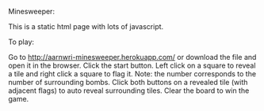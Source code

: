 Minesweeper:

This is a static html page with lots of javascript.

To play:

  Go to http://aarnwri-minesweeper.herokuapp.com/ or download the file and open
   it in the browser.
  Click the start button.
  Left click on a square to reveal a tile and right click a square to flag it.
  Note: the number corresponds to the number of surrounding bombs.
  Click both buttons on a revealed tile (with adjacent flags) to auto reveal
   surrounding tiles.
  Clear the board to win the game.